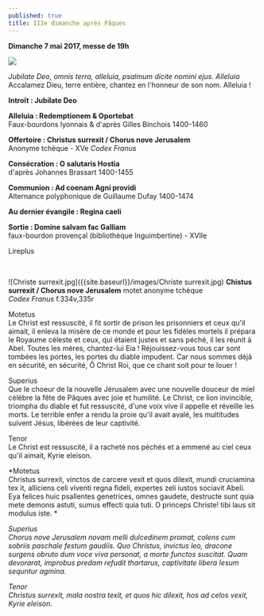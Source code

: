 ```yaml
---
published: true
title: IIIe dimanche après Pâques
---
```

**Dimanche 7 mai 2017, messe de 19h**

![]({{site.baseurl}}/images/Jubilate%20Deo.jpg)

*Jubilate Deo, omnis terra, alleluia, psalmum dicite nomini ejus. Alleluia*  
Accalamez Dieu, terre entière, chantez en l'honneur de son nom. Alleluia !

**Introït : Jubilate Deo**  

**Alleluia : Redemptionem & Oportebat**  
Faux-bourdons lyonnais & d'après Gilles Binchois 1400-1460

**Offertoire : Christus surrexit / Chorus nove Jerusalem**  
Anonyme tchèque -  XVe *Codex Franus*

**Consécration : O salutaris Hostia**  
d'après Johannes Brassart 1400-1455

**Communion : Ad coenam Agni providi**  
Alternance polyphonique de Guillaume Dufay 1400-1474

**Au dernier évangile : Regina caeli**

**Sortie : Domine salvam fac Galliam**  
faux-bourdon provençal (bibliothèque Inguimbertine) - XVIIe

Lireplus

&nbsp;

![Christe surrexit.jpg]({{site.baseurl}}/images/Christe surrexit.jpg)
**Chistus surrexit / Chorus nove Jerusalem** motet anonyme tchèque  
*Codex Franus* f.334v,335r

Motetus  
Le Christ est ressuscité, 
il fit sortir de prison 
les prisonniers et ceux qu'il aimait, 
il enleva la misère de ce monde 
et pour les fidèles mortels 
il prépara le Royaume céleste 
et ceux, qui étaient justes 
et sans péché, il les réunit à Abel. 
Toutes les mères, 
chantez-lui Eia ! 
Réjouissez-vous tous 
car sont tombées les portes, 
les portes du diable impudent. 
Car nous sommes déjà en sécurité, 
en sécurité, Ô Christ Roi, 
que ce chant soit pour te louer ! 

Superius  
Que le choeur de la nouvelle Jérusalem 
avec une nouvelle douceur de miel 
célèbre la fête de Pâques 
avec joie et humilité. 
Le Christ, ce lion invincible, 
triompha du diable et fut ressuscité, 
d'une voix vive il appelle 
et réveille les morts. 
Le terrible enfer a rendu 
la proie qu'il avait avalé, 
les multitudes suivent Jésus, 
libérées de leur captivité. 

Tenor  
Le Christ est ressuscité, 
il a racheté nos péchés 
et a emmené au ciel 
ceux qu'il aimait, 
Kyrie eleison. 
 
*Motetus  
Christus surrexit, 
vinctos de carcere vexit 
et quos dilexit, 
mundi cruciamina tex it,
alliciens celi viventi 
regna fideli, 
expertes zeli 
iustos sociavit Abeli. 
Eya felices 
huic psallentes genetrices, 
omnes gaudete, 
destructe sunt quia mete 
demonis astuti, 
sumus effecti quia tuti. 
O princeps Christe! 
tibi laus sit modulus iste. *

*Superius  
Chorus nove Jerusalem 
novam melli dulcedinem 
promat, colens cum sobriis 
paschale festum gaudiis. 
Quo Christus, invictus leo, 
dracone surgens obruto 
dum voce viva personat, 
a morte functos suscitat. 
Quam devorarat, improbus 
predam refudit thartarus, 
captivitate libera 
Iesum sequntur agmina.*

*Tenor  
Christus surrexit, 
mala nostra texit, 
et quos hic dilexit, 
hos ad celos vexit, 
Kyrie eleison.*

